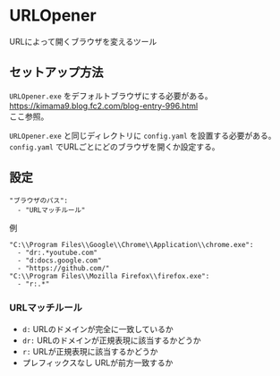 # URLOpener

URLによって開くブラウザを変えるツール

## セットアップ方法
`URLOpener.exe` をデフォルトブラウザにする必要がある。  
https://kimama9.blog.fc2.com/blog-entry-996.html  
ここ参照。

`URLOpener.exe` と同じディレクトリに `config.yaml` を設置する必要がある。
`config.yaml` でURLごとにどのブラウザを開くか設定する。

## 設定

```
"ブラウザのパス":
  - "URLマッチルール"
```

例
```
"C:\\Program Files\\Google\\Chrome\\Application\\chrome.exe":
  - "dr:.*youtube.com"
  - "d:docs.google.com"
  - "https://github.com/"
"C:\\Program Files\\Mozilla Firefox\\firefox.exe":
  - "r:.*"
```

### URLマッチルール
- `d:` URLのドメインが完全に一致しているか
- `dr:` URLのドメインが正規表現に該当するかどうか
- `r:` URLが正規表現に該当するかどうか
- プレフィックスなし URLが前方一致するか
